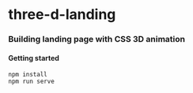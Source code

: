 # three-d-landing
### Building landing page with CSS 3D animation

#### Getting started
```
npm install
npm run serve
```
